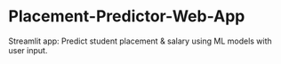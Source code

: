 # Placement-Predictor-Web-App
Streamlit app: Predict student placement &amp; salary using ML models with user input.
